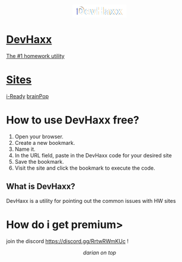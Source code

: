 <p align="center">
<a href="https://dariandev.com">
    <img alt="DevHaxx" src="https://github.com/DevTech-Services/DevHaxx/blob/main/DevHaxx.png?raw=true">
</p>
    
# DevHaxx
The #1 homework utility
# Sites
[i-Ready](https://raw.githubusercontent.com/DevTech-Services/DevHaxx/main/i-Ready.js)
[brainPop](https://raw.githubusercontent.com/DevTech-Services/DevHaxx/main/brainpop.js)
# How to use DevHaxx free?

1. Open your browser.
2. Create a new bookmark.
3. Name it.
4. In the URL field, paste in the DevHaxx code for your desired site
5. Save the bookmark.
6. Visit the site and click the bookmark to execute the code.

## What is DevHaxx?
DevHaxx is a utility for pointing out the common issues with HW sites
# How do i get premium>
join the discord https://discord.gg/RrtwRWmKUc !
</p>

<p align="center">
  <em>darian on top</em>
</p>
